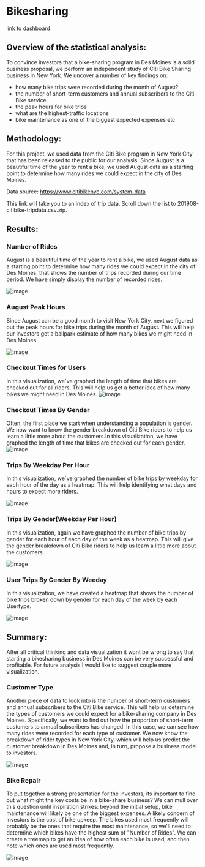 # Bikesharing

[link to dashboard](https://public.tableau.com/app/profile/amany.yaakoub/viz/dsfasdf/NYCStory?publish=yes)



## Overview of the statistical analysis:

To convince investors that a bike-sharing program in Des Moines is a solid business proposal, we perform an independent study of Citi Bike Sharing business in New York. We uncover a number of key findings on: 

* how many bike trips were recorded during the month of August? 
* the number of short-term customers and annual subscribers to the Citi Bike service. 
* the peak hours for bike trips 
* what are the highest-traffic locations 
* bike maintenance as one of the biggest expected expenses 
etc

## Methodology:

For this project, we used data from the Citi Bike program in New York City that has been released to the public for our analysis. Since August is a beautiful time of the year to rent a bike, we used August data as a starting point to determine how many rides we could expect in the city of Des Moines. 
  
Data source: https://www.citibikenyc.com/system-data 

This link will take you to an index of trip data. Scroll down the list to 201908-citibike-tripdata.csv.zip.

## Results:
### Number of Rides
August is a beautiful time of the year to rent a bike, we used August data as a starting point to determine how many rides we could expect in the city of Des Moines.
that shows the number of trips recorded during our time period. We have simply display the number of recorded rides.


![image](https://user-images.githubusercontent.com/105535250/193975015-046b8cec-829b-4e99-91b2-21370d29daca.png)

### August Peak Hours
Since August can be a good month to visit New York City, next we figured out the peak hours for bike trips during the month of August. This will help our investors get a ballpark estimate of how many bikes we might need in Des Moines.

![image](https://user-images.githubusercontent.com/105535250/193975163-ad84af05-7a87-4060-a003-d2aca7071e73.png)

### Checkout Times for Users
In this visualization, we`ve graphed the length of time that bikes are checked out for all riders. This will help us get a better idea of how many bikes we might need in Des Moines.
![image](https://user-images.githubusercontent.com/105535250/193975268-de9acf58-5d9e-44e7-80e4-26e778c2c1c1.png)
### Checkout Times By Gender
Often, the first place we start when understanding a population is gender. We now want to know the gender breakdown of Citi Bike riders to help us learn a little more about the customers.In this visualization, we have graphed the length of time that bikes are checked out for each gender.
![image](https://user-images.githubusercontent.com/105535250/193975340-f777bab5-8f0c-4ca1-a72f-49b92db02380.png)
### Trips By Weekday Per Hour
In this visualization, we`ve graphed the number of bike trips by weekday for each hour of the day as a heatmap. This will help identifying what days and hours to expect more riders.

![image](https://user-images.githubusercontent.com/105535250/193975445-5390722c-1f0b-426f-9278-6c53442ba262.png)

### Trips By Gender(Weekday Per Hour)
In this visualization, again we have graphed the number of bike trips by gender for each hour of each day of the week as a heatmap. This will give the gender breakdown of Citi Bike riders to help us learn a little more about the customers.

![image](https://user-images.githubusercontent.com/105535250/193975583-e0b8dfaa-d861-4f9a-be06-8fd5fc1c4eb6.png)

### User Trips By Gender By Weeday
In this visualization, we have created a heatmap that shows the number of bike trips broken down by gender for each day of the week by each Usertype.

![image](https://user-images.githubusercontent.com/105535250/193975712-6c945b4a-e58d-4c71-b809-4f5daa906c2b.png)

## Summary:
After all critical thinking and data visualization it wont be wrong to say that starting a bikesharing business in Des Moines can be very successful and profitable.
For future analysis I would like to suggest couple more visualization.

### Customer Type
Another piece of data to look into is the number of short-term customers and annual subscribers to the Citi Bike service. This will help us determine the types of customers we could expect for a bike-sharing company in Des Moines. Specifically, we want to find out how the proportion of short-term customers to annual subscribers has changed.
In this case, we can see how many rides were recorded for each type of customer. We now know the breakdown of rider types in New York City, which will help us predict the customer breakdown in Des Moines and, in turn, propose a business model to investors.

![image](https://user-images.githubusercontent.com/105535250/193981293-875d07be-1f76-473d-a005-701ed59f417a.png)

### Bike Repair
To put together a strong presentation for the investors, its important to find out what might the key costs be in a bike-share business? We can mull over this question until inspiration strikes: beyond the initial setup, bike maintenance will likely be one of the biggest expenses. A likely concern of investors is the cost of bike upkeep. The bikes used most frequently will probably be the ones that require the most maintenance, so we'll need to determine which bikes have the highest sum of "Number of Rides". We can create a treemap to get an idea of how often each bike is used, and then note which ones are used most frequently.

![image](https://user-images.githubusercontent.com/105535250/193982426-224e87b0-df25-4000-8b2a-ea7187491274.png)
